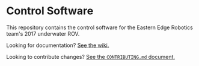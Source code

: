 Control Software
================

This repository contains the control software for the Eastern Edge Robotics team's 2017 underwater ROV.

Looking for documentation? [See the wiki.](https://github.com/EasternEdgeRobotics/2017/wiki)

Looking to contribute changes? [See the `CONTRIBUTING.md` document.](CONTRIBUTING.md)
